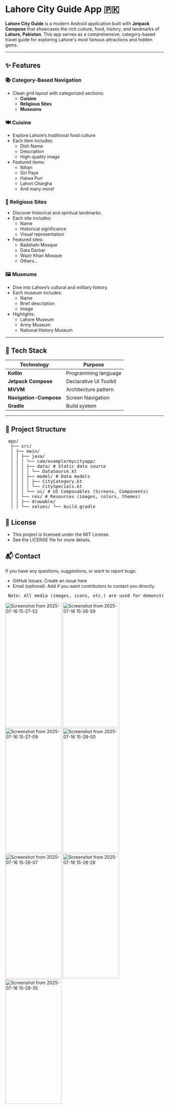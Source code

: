 # Lahore City Guide App 🇵🇰

**Lahore City Guide** is a modern Android application built with **Jetpack Compose** that showcases the rich culture, food, history, and landmarks of **Lahore, Pakistan**. This app serves as a comprehensive, category-based travel guide for exploring Lahore's most famous attractions and hidden gems.

---

## ✨ Features

### 📚 Category-Based Navigation
- Clean grid layout with categorized sections:
  - **Cuisine**
  - **Religious Sites**
  - **Museums**

### 🍽️ Cuisine
- Explore Lahore’s traditional food culture.
- Each item includes:
  - Dish Name
  - Description
  - High-quality image
- Featured items:
  - Nihari
  - Siri Paye
  - Halwa Puri
  - Lahori Chargha
  - And many more!

### 🕌 Religious Sites
- Discover historical and spiritual landmarks.
- Each site includes:
  - Name
  - Historical significance
  - Visual representation
- Featured sites:
  - Badshahi Mosque
  - Data Darbar
  - Wazir Khan Mosque
  - Others...

### 🖼️ Museums
- Dive into Lahore’s cultural and military history.
- Each museum includes:
  - Name
  - Brief description
  - Image
- Highlights:
  - Lahore Museum
  - Army Museum
  - National History Museum

---

## 🔧 Tech Stack

| Technology         | Purpose                        |
|--------------------|--------------------------------|
| **Kotlin**         | Programming language           |
| **Jetpack Compose**| Declarative UI Toolkit         |
| **MVVM**           | Architecture pattern           |
| **Navigation-Compose** | Screen Navigation         |
| **Gradle**         | Build system                   |

---

## 📁 Project Structure
<pre> app/ 
  ├── src/ 
  │ ├── main/ 
  │ │ ├── java/ 
  │ │ │ └── com/example/mycityapp/ 
  │ │ │ ├── data/ # Static data source 
  │ │ │ │ └── DataSource.kt 
  │ │ │ ├── model/ # Data models 
  │ │ │ │ ├── CityCategory.kt 
  │ │ │ │ └── CitySpecials.kt 
  │ │ │ └── ui/ # UI Composables (Screens, Components) 
  │ │ └── res/ # Resources (images, colors, themes) 
  │ │ ├── drawable/ 
  │ │ └── values/ └── build.gradle </pre>


## 📝 License
- This project is licensed under the MIT License.
- See the LICENSE file for more details.

## 📬 Contact
 If you have any questions, suggestions, or want to report bugs:
  -   GitHub Issues: Create an issue here
  -   Email (optional): Add if you want contributors to contact you directly.
   <pre> Note: All media (images, icons, etc.) are used for demonstration and educational purposes only. </pre>

<!--  screenshots  -->
<img width="179" height="396" alt="Screenshot from 2025-07-16 15-27-52" src="https://github.com/user-attachments/assets/383bfebf-435b-4a9b-bc07-c60f40063ccf" />
<img width="179" height="396" alt="Screenshot from 2025-07-16 15-26-59" src="https://github.com/user-attachments/assets/9dc6eca2-2a37-4c0e-8699-ef7973d39e48" />
<img width="179" height="396" alt="Screenshot from 2025-07-16 15-27-09" src="https://github.com/user-attachments/assets/881a0458-ead4-4547-80e5-9a3964c8951a" />
<img width="179" height="396" alt="Screenshot from 2025-07-16 15-28-00" src="https://github.com/user-attachments/assets/6d0005eb-5b62-4998-aea5-d173cef40d5a" />
<img width="179" height="396" alt="Screenshot from 2025-07-16 15-28-07" src="https://github.com/user-attachments/assets/25bef490-226a-444f-a131-bf7629a89cfa" />
<img width="179" height="396" alt="Screenshot from 2025-07-16 15-28-28" src="https://github.com/user-attachments/assets/2153308e-cb03-4b26-a1e3-388083736075" />
<img width="179" height="396" alt="Screenshot from 2025-07-16 15-28-35" src="https://github.com/user-attachments/assets/786ccf16-de97-47f0-9d50-b8e87f359dbd" />


